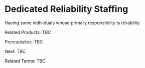 # Dedicated Reliability Staffing
Having some individuals whose primary responsibility is reliability

Related Products: TBC

Prerequisites:  TBC

Next: TBC

Related Terms: TBC

